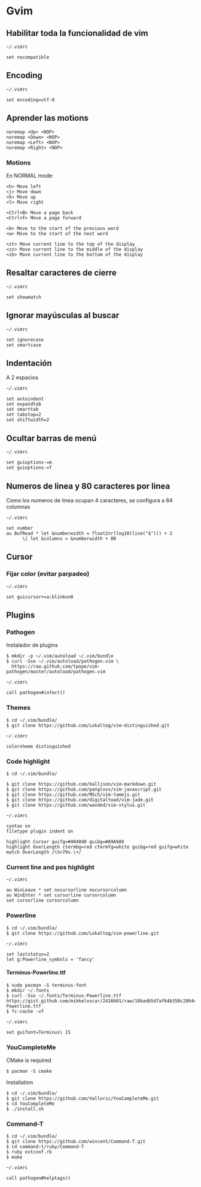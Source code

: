 # Gvim

## Habilitar toda la funcionalidad de vim

`~/.vimrc`

    set nocompatible

## Encoding

`~/.vimrc`

    set encoding=utf-8

## Aprender las motions

    noremap <Up> <NOP>
    noremap <Down> <NOP>
    noremap <Left> <NOP>
    noremap <Right> <NOP>

### Motions

En NORMAL mode:

    <h> Move left
    <j> Move down
    <k> Move up
    <l> Move right

    <Ctrl+B> Move a page back
    <Ctrl+F> Move a page forward

    <b> Move to the start of the previous word
    <w> Move to the start of the next word

    <zt> Move current line to the top of the display
    <zz> Move current line to the middle of the display
    <zb> Move current line to the bottom of the display

## Resaltar caracteres de cierre

`~/.vimrc`

    set showmatch

## Ignorar mayúsculas al buscar

`~/.vimrc`

    set ignorecase
    set smartcase

## Indentación

A 2 espacios

`~/.vimrc`

    set autoindent
    set expandtab
    set smarttab
    set tabstop=2
    set shiftwidth=2

## Ocultar barras de menú

`~/.vimrc`

    set guioptions-=m
    set guioptions-=T

## Numeros de linea y 80 caracteres por linea

Como los numeros de linea ocupan 4 caracteres, se configura a 84 columnas

`~/.vimrc`

    set number
    au BufRead * let &numberwidth = float2nr(log10(line("$"))) + 2
          \| let &columns = &numberwidth + 80

## Cursor

### Fijar color (evitar parpadeo)

`~/.vimrc`

    set guicursor+=a:blinkon0

## Plugins

### Pathogen

Instalador de plugins

    $ mkdir -p ~/.vim/autoload ~/.vim/bundle
    $ curl -Sso ~/.vim/autoload/pathogen.vim \
      https://raw.github.com/tpope/vim-pathogen/master/autoload/pathogen.vim

`~/.vimrc`

    call pathogen#infect()

### Themes

    $ cd ~/.vim/bundle/
    $ git clone https://github.com/Lokaltog/vim-distinguished.git 

`~/.vimrc`

    colorsheme distinguished

### Code highlight

    $ cd ~/.vim/bundle/

    $ git clone https://github.com/hallison/vim-markdown.git
    $ git clone https://github.com/pangloss/vim-javascript.git
    $ git clone https://github.com/MSch/vim-tamejs.git
    $ git clone https://github.com/digitaltoad/vim-jade.git
    $ git clone https://github.com/wavded/vim-stylus.git

`~/.vimrc`

    syntax on
    filetype plugin indent on

    highlight Cursor guifg=#404040 guibg=#A9A9A9
    highlight OverLength ctermbg=red ctermfg=white guibg=red guifg=white
    match OverLength /\%>79v.\+/

### Current line and pos highlight

`~/.vimrc`

    au WinLeave * set nocursorline nocursorcolumn
    au WinEnter * set cursorline cursorcolumn
    set cursorline cursorcolumn

### Powerline

    $ cd ~/.vim/bundle/
    $ git clone https://github.com/Lokaltog/vim-powerline.git

`~/.vimrc`

    set laststatus=2
    let g:Powerline_symbols = 'fancy'

#### Terminus-Powerline.ttf

    $ sudo pacman -S terminus-font
    $ mkdir ~/.fonts
    $ curl -Sso ~/.fonts/Terminus-Powerline.ttf https://gist.github.com/mikkeloscar/2416601/raw/18badb5d7af64b350c2864e548d5bc3912dffcac/Terminus-Powerline.ttf
    $ fc-cache -vf

`~/.vimrc`

    set guifont=Terminus\ 15

### YouCompleteMe

CMake is required

    $ pacman -S cmake

Installation

    $ cd ~/.vim/bundle/
    $ git clone https://github.com/Valloric/YouCompleteMe.git
    $ cd YouCompleteMe
    $ ./install.sh

### Command-T

    $ cd ~/.vim/bundle/
    $ git clone https://github.com/wincent/Command-T.git
    $ cd command-t/ruby/Command-T
    $ ruby extconf.rb
    $ make

`~/.vimrc`

    call pathogen#helptags()
